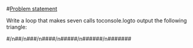 #<u>Problem statement</u>

Write a loop that makes seven calls toconsole.logto output the following triangle:

#/n##/n###/n####/n#####/n######/n#######